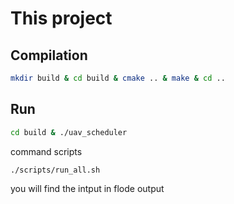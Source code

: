 # This project

## Compilation

```bash
mkdir build & cd build & cmake .. & make & cd ..
```

## Run

```bash
cd build & ./uav_scheduler
```

command scripts

```bash
./scripts/run_all.sh
```

you will find the intput in flode output